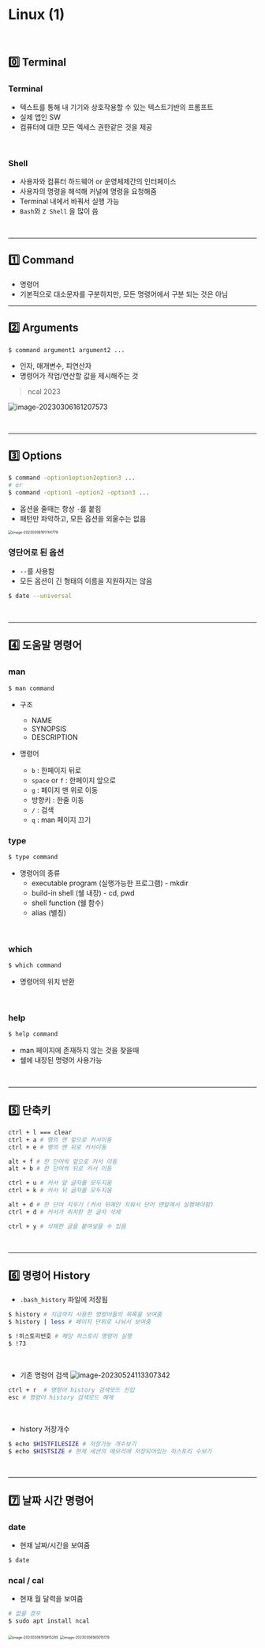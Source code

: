 # Linux (1)

​    

## 0️⃣ Terminal

### Terminal

- 텍스트를 통해 내 기기와 상호작용할 수 있는 텍스트기반의 프롬프트
- 실제 앱인 SW
- 컴퓨터에 대한 모든 엑세스 권한같은 것을 제공

​    

### Shell

- 사용자와 컴퓨터 하드웨어 or 운영체제간의 인터페이스
- 사용자의 명령을 해석해 커널에 명령을 요청해줌
- Terminal 내에서 바꿔서 실행 가능
- `Bash`와 `Z Shell` 을 많이 씀

​    

---

## 1️⃣ Command

- 명령어
- 기본적으로 대소문자를 구분하지만, 모든 명령어에서 구분 되는 것은 아님

   

---

## 2️⃣ Arguments

```bash
$ command argument1 argument2 ...
```

- 인자, 매개변수, 피연산자
- 명령어가 작업/연산할 값을 제시해주는 것

> ncal 2023

![image-20230306161207573](Linux(1).assets/image-20230306161207573.png)

​    

---

## 3️⃣ Options

```bash
$ command -option1option2option3 ...
# or
$ command -option1 -option2 -option3 ...
```

- 옵션을 줄때는 항상 `-`를 붙힘
- 패턴만 파악하고, 모든 옵션을 외울수는 없음

<img src="Linux(1).assets/image-20230306161744779.png" alt="image-20230306161744779" style="zoom:50%;" />

### 영단어로 된 옵션

- `--`를 사용함
- 모든 옵션이 긴 형태의 이름을 지원하지는 않음

```bash
$ date --universal
```

​      

---

## 4️⃣ 도움말 명령어

### man

```bash
$ man command
```

- 구조
  - NAME
  - SYNOPSIS
  - DESCRIPTION

- 명령어
  - `b` : 한페이지 뒤로
  - `space` or `f` : 한페이지 앞으로
  - `g` : 페이지 맨 위로 이동
  - 방향키 : 한줄 이동
  - `/` : 검색    
  - `q` : man 페이지 끄기


### type

```bash
$ type command
```

- 명령어의 종류
  - executable program (실행가능한 프로그램) - mkdir
  - build-in shell (쉘 내장) - cd, pwd
  - shell function (쉘 함수)
  - alias (별칭)


​    

### which

```bash
$ which command
```

- 명령어의 위치 반환

​    

### help

```bash
$ help command
```

- man 페이지에 존재하지 않는 것을 찾을때
- 쉘에 내장된 명령어 사용가능

​    

---

## 5️⃣ 단축키

```bash
ctrl + l === clear
ctrl + a # 행의 맨 앞으로 커서이동
ctrl + e # 행의 맨 뒤로 커서이동

alt + f # 한 단어씩 앞으로 커서 이동
alt + b # 한 단어씩 뒤로 커서 이동

ctrl + u # 커서 앞 글자를 모두지움
ctrl + k # 커서 뒤 글자를 모두지움

alt + d # 한 단어 지우기 (커서 뒤에만 지워서 단어 맨앞에서 실행해야함)
ctrl + d # 커서가 위치한 한 글자 삭제

ctrl + y # 삭제한 글을 붙여넣을 수 있음
```

​    

---

## 6️⃣ 명령어 History

- `.bash_history` 파일에 저장됨

```bash
$ history # 지금까지 사용한 명령어들의 목록을 보여줌
$ history | less # 페이지 단위로 나눠서 보여줌

$ !히스토리번호 # 해당 히스토리 명령어 실행
$ !73 
```

​    

- 기존 명령어 검색 ![image-20230524113307342](Linux(1).assets/image-20230524113307342.png)

```bash
ctrl + r  # 명령어 history 검색모드 진입
esc # 명령어 history 검색모드 해제
```

​    

- history 저장개수

```bash
$ echo $HISTFILESIZE # 저장가능 개수보기
$ echo $HISTSIZE # 현재 세션의 메모리에 저장되어있는 히스토리 수보기
```

​    

---

## 7️⃣ 날짜 시간 명령어

### date

- 현재 날짜/시간을 보여줌

```bash
$ date
```



### ncal / cal 

- 현재 월 달력을 보여줌

```bash
# 없을 경우
$ sudo apt install ncal
```

<img src="Linux(1).assets/image-20230306155815285.png" alt="image-20230306155815285" style="zoom:50%;" />

<img src="Linux(1).assets/image-20230306160015179.png" alt="image-20230306160015179" style="zoom:50%;" />

​     

